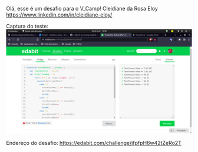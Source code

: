 Olá, esse é um desafio para o V_Camp!
Cleidiane da Rosa Eloy
https://www.linkedin.com/in/cleidiane-eloy/

Captura do teste:
![alt text](captura-do-teste.png)

Endereço do desafio:
https://edabit.com/challenge/jfpfpH6w42tZeRo2T
